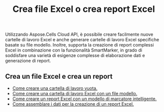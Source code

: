 ﻿---
title: Crea file Excel o crea report Excel
second_title: Aspose.Cells Cloud Documen
type: docs
url: /it/creating-files-and-reports/
aliases: [/workbook/create/]
linktitle: Crea Excel e segnala
keywords: Create document, Generate report, Excel report, Dynamic repor
description: Genera nuovi documenti o report che possono includere grafici, tabelle e altri elementi di visualizzazione dei dati
weight: 10
kwords: Crea documento, Genera report, Report Excel, Report dinamico
---
Utilizzando Aspose.Cells Cloud API, è possibile creare facilmente nuove cartelle di lavoro Excel e anche generare cartelle di lavoro Excel specifiche basate su file modello. Inoltre, supporta la creazione di report complessi Excel in combinazione con la funzionalità SmartMarker, in grado di soddisfare una varietà di esigenze complesse di elaborazione dati e generazione di report.

## Crea un file Excel e crea un report

- [Come creare una cartella di lavoro vuota.](/cells/it/create-an-empty-excel-file/)
- [Come creare una cartella di lavoro Excel con un file modello.](/cells/it/create-an-excel-file-with-template-file/)
- [Come creare un report Excel con un modello di marcatore intelligente.](/cells/it/build-report-with-smart-marker/)
- [Come assemblare i dati per la creazione di un report Excel.](/cells/it/assembly-data-for-the-creation-of-an-excel-report/)
